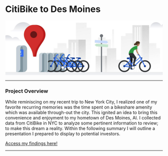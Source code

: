 # CitiBike to Des Moines
<p align="center">
  <img src="https://github.com/KEGANCP/bikesharing/blob/main/Images/bikeshare.png" alt="HEADER"/>
</p>

----

### Project Overview
While reminiscing on my recent trip to New York City, I realized one of my favorite recurring memories was the time spent on a bikeshare amenity which was available through-out the city. This ignited an idea to bring this convenience and enjoyment to my hometown of Des Moines, AI. I collected data from CitiBike in NYC to analyze some pertinent information to review; to make this dream a reality. Within the following summary I will outline a presentation I prepared to display to potential investors. 

[Access my findings here!](https://public.tableau.com/app/profile/kegan.propster/viz/CitiBikeChallenge_16384028007720/CitiBiketoDesMoines?publish=yes)

----
